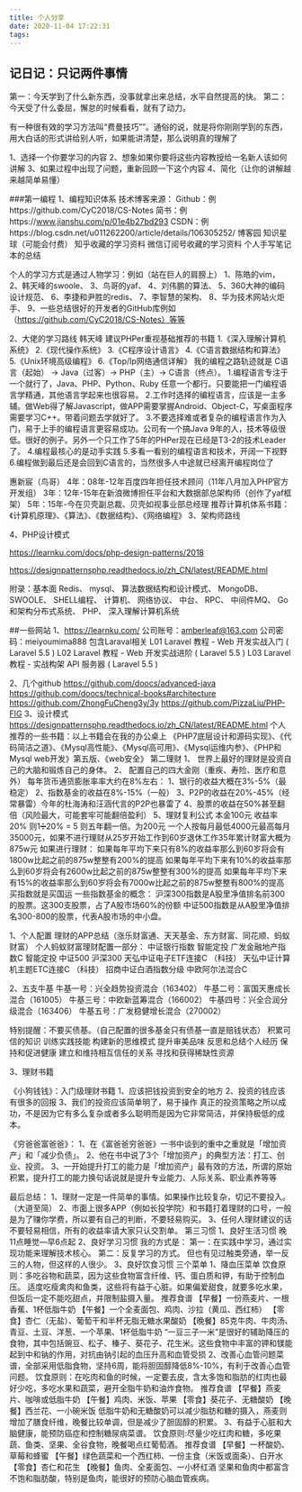 ```yaml
---
title: 个人分享
date: 2020-11-04 17:22:31
tags:
---
```

## 记日记：只记两件事情

第一：今天学到了什么新东西，没事就拿出来总结，水平自然提高的快。
第二：今天受了什么委屈，懈怠的时候看看，就有了动力。

有一种很有效的学习方法叫“费曼技巧””。通俗的说，就是将你刚刚学到的东西，用大白话的形式讲给别人听，如果能讲清楚，那么说明真的理解了

1、选择一个你要学习的内容
2、想象如果你要将这些内容教授给一名新人该如何讲解
3、如果过程中出现了问题，重新回顾一下这个内容
4、简化（让你的讲解越来越简单易懂）

###第一编程
1、编程知识体系
	技术博客来源：
		Github：例https://github.com/CyC2018/CS-Notes
		简书：例https://www.jianshu.com/p/01e4b27bd293
		CSDN：例https://blog.csdn.net/u011262200/article/details/106305252/
		博客园
		知识星球（可能会付费）
		知乎收藏的学习资料
		微信订阅号收藏的学习资料
		个人手写笔记本的总结

个人的学习方式是通过人物学习：例如（站在巨人的肩膀上）
		1、陈皓的vim，
		2、韩天峰的swoole、
		3、鸟哥的yaf、
		4、刘伟鹏的算法、
		5、360大神的编码设计规范、
		6、李捷和尹胜的redis、
		7、李智慧的架构、
		8、华为技术网站火炬手、
		9、一些总结很好的开发者的GitHub库例如（https://github.com/CyC2018/CS-Notes）等等

2、大佬的学习路线
		韩天峰
			建议PHPer重视基础推荐的书籍
			1.《深入理解计算机系统》
			2.《现代操作系统》
			3.《C程序设计语言》
			4.《C语言数据结构和算法》
			5.《Unix环境高级编程》
			6.《Top/Ip网络通信详解》
			我的编程之路轨迹就是 C语言（起始） -> Java（过客）-> PHP（主）-> C语言（终点）。
			1.编程语言专注于一个就行了，Java、PHP、Python、Ruby 任意一个都行。只要能把一门编程语言学精通，其他语言学起来也很容易。
			2.工作时选择的编程语言，应该是一主多辅。做Web得了解Javascript，做APP需要掌握Android、Object-C，写桌面程序需要学习C++。带着问题去学就好了。
			3.不要选择难或者复杂的编程语言作为入门，易于上手的编程语言更容易成功。公司有一个搞Java 9年的人，技术等级很低。很好的例子。另外一个只工作了5年的PHPer现在已经是T3-2的技术Leader了。
			4.编程最核心的是动手实践
			5.多看一看别的编程语言和技术，开阔一下视野
			6.编程做到最后还是会回到C语言的，当然很多人中途就已经离开编程岗位了

惠新宸（鸟哥）
			4年：08年-12年百度四年担任技术顾问（11年八月加入PHP官方开发组）
			3年：12年-15年在新浪微博担任平台和大数据部总架构师（创作了yaf框架）
			5年：15年-今在贝壳副总裁、贝壳如视事业部总经理
			推荐计算机体系书籍：《计算机原理》、《算法》、《数据结构》、《网络编程》
3、架构师路线
 
 
4、PHP设计模式

https://learnku.com/docs/php-design-patterns/2018


https://designpatternsphp.readthedocs.io/zh_CN/latest/README.html


附录：基本面
				Redis、
				mysql、
				算法数据结构和设计模式、
				MongoDB、
				SWOOLE、
				SHELL编程、
				计算机、
				网络协议、
				中台、
				RPC、
				中间件MQ、
				Go和架构分布式系统、
				PHP、
				深入理解计算机系统

##一些网站
1、https://learnku.com/
公司账号：amberleaf@163.com
公司密码：meiyoumima888
包含Laraval相关
L01 Laravel 教程 - Web 开发实战入门 ( Laravel 5.5 )
L02 Laravel 教程 - Web 开发实战进阶 ( Laravel 5.5 )
L03 Laravel 教程 - 实战构架 API 服务器 ( Laravel 5.5 )

2、几个github
https://github.com/doocs/advanced-java
https://github.com/doocs/technical-books#architecture
https://github.com/ZhongFuCheng3y/3y
https://github.com/PizzaLiu/PHP-FIG
3、设计模式
https://designpatternsphp.readthedocs.io/zh_CN/latest/README.html
个人推荐的一些书籍：以上书籍会在我的办公桌上
《PHP7底层设计和源码实现》、《代码简洁之道》、《Mysql高性能》、《Mysql高可用》、《Mysql运维内参》、《PHP和Mysql web开发》第五版、《web安全》
第二理财
		1、	世界上最好的理财是投资自己的大脑和锻炼自己的身体。
		2、	配置自己的四大金刚（重疾、寿险、医疗和意外）
		每年货币通货膨胀率率大约在8%左右：
		1、银行的收益大概在3%-5%（最稳定）
		2、指数基金的收益在8%-15%（一般）
		3、P2P的收益在20%-45%（经常暴雷）今年的杜海涛和汪涵代言的P2P也暴雷了
		4、股票的收益在50%甚至翻倍（风险最大，可能套牢可能翻倍盈利）
		5、理财复利公式  本金100元 收益率20%  则1➗20% = 5  则五年翻一倍。为200元
		一个人按每月最低4000元最高每月35000元，如果不进行理财从25岁开始工作到60岁退休工作35年累计财富大概为875w元
		如果进行理财：
		如果每年平均下来只有8%的收益率那么到60岁将会有1800w比起之前的875w整整有200%的提高
		如果每年平均下来有10%的收益率那么到60岁将会有2600w比起之前的875w整整有300%的提高
		如果每年平均下来有15%的收益率那么到60岁将会有7000w比起之前的875w整整有800%的提高
		买指数就是买国运
		一些指数基金的概念：
		沪深300指数是A股里净值排名前300的股票。这300支股票，占了A股市场60%的份额
		中证500指数是从A股里净值排名300-800的股票，代表A股市场的中小盘。

1、个人配置
	理财的APP总结（涨乐财富通、天天基金、东方财富、同花顺、蚂蚁财富）
				个人蚂蚁财富理财配置一部分：
				中证银行指数		 	 智能定投
				广发金融地产指数C	     智能定投
				中证500
				沪深300
				天弘中证电子ETF连接C		 （科技）
				天弘中证计算机主题ETC连接C  （科技）
				招商中证白酒指数分级
				中欧阿尔法混合C
	

2、五支牛基
			牛基一号：兴全趋势投资混合（163402）
			牛基二号：富国天惠成长混合（161005）
			牛基三号：中欧新蓝筹混合（166002）
			牛基四号：兴全合润分级混合（163406）
			牛基五号：广发稳健增长混合（270002）

特别提醒：不要买债基。（自己配置的很多基金只有债基一直是赔钱状态）
			积累可信的知识
			训练实践技能
			构建新的思维模式
			提升审美品味
			反思和总结个人经历
			保持和促进健康
			建立和维持相互信任的关系
			寻找和获得稀缺性资源

3、理财书籍

《小狗钱钱》：入门级理财书籍
			1、应该把钱投资到安全的地方
			2、投资的钱应该有很多的回报
			3、我们的投资应该简单明了，易于操作
			真正的投资策略之所以成功，不是因为它有多么复杂或者多么聪明而是因为它非常简洁，并保持极低的成本。

《穷爸爸富爸爸》：
		1、在《富爸爸穷爸爸》一书中谈到的重中之重就是「增加资产」和「减少负债」。
		2、他在书中说了3个「增加资产」的典型方法：打工、创业、投资。
		3、一开始提升打工的能力是「增加资产」最有效的方法，所谓的原始积累，提升打工的能力换句话说就是提升专业能力、人际关系、职业素养等等


最后总结：
		1、理财一定是一件简单的事情。如果操作比较复杂，切记不要投入。（大道至简）
		2、市面上很多APP（例如长投学院）和书籍打着理财的口号，一般是为了赚你学费，所以要有自己的判断，不要轻易购买。
		3、任何人理财建议的话不要轻易相信，所有的收益率请大家只认交割单。
第三习惯
		1、良好生活习惯
		晚11点睡觉—早6点起
		2、良好学习习惯
		我的方式是：
		第一：在实践中学习，通过实现功能来理解技术核心。
		第二：反复学习的方式。
		但也有见过触类旁通，举一反三的人物，但这样的人很少。
		3、良好饮食习惯
		三个菜单
		1、降血压菜单
		饮食原则：多吃谷物和蔬菜，因为这些食物富含纤维、钙、蛋白质和钾，有助于控制血压。
		适度吃瘦禽肉和鱼类，这些将有益于心脏。如果偏爱甜食，就要多吃水果，但饭后一定不能吃甜点，并限制盐摄入量。
		推荐食谱
		【早餐】一份燕麦片、一根香蕉、1杯低脂牛奶 
		【午餐】一个全麦面包、鸡肉、沙拉（黄瓜、西红柿） 
		【零食】杏仁（无盐）、葡萄干和半杯无脂无糖水果酸奶 
		【晚餐】85克牛肉、牛肉汤、青豆、土豆、洋葱、一个苹果、1杯低脂牛奶 
		“一豆三子一米”是很好的辅助降压的食物，其中包括豌豆、松子、榛子、葵花子、花生米。这些食物中丰富的钾和镁能起到中和钠的作用，对抗由钠引起的血压升高和血管受损
		2、改善心血管问题菜谱，全部采用低脂食物，坚持6周，能将胆固醇降低8%-10%，有利于改善心血管问题。
		饮食原则：在吃肉和鱼的时候，一定要去皮，含太多饱和脂肪的红肉也最好少吃，多吃水果和蔬菜，避开全脂牛奶和油炸食物。
		推荐食谱
		【早餐】燕麦片、咖啡或低脂牛奶
		【午餐】鸡肉、米饭、苹果
		【零食】葵花子、无糖酸奶
		【晚餐】西兰花、一小碗米饭
		低脂牛奶和无糖酸奶可以减少脂肪和糖的摄入，燕麦则增加了膳食纤维，晚餐比较单调，但是减少了胆固醇的积累。
		3、有益于心脏和大脑健康，能预防癌症和控制糖尿病菜谱。
		饮食原则:尽量少吃红肉和糖，多吃果蔬、鱼类、坚果、全谷食物，晚餐喝点红葡萄酒。 
		推荐食谱
		【早餐】一杯酸奶、草莓和蜂蜜 
		【午餐】绿色蔬菜和一个西红柿、一份主食（米饭或面条）、白开水 
		【零食】杏仁和花生 
		【晚餐】鱼肉、全麦面包、一小杯红酒 
		坚果和鱼肉中都富含不饱和脂肪酸，特别是鱼肉，能很好的预防心脑血管疾病。


	












